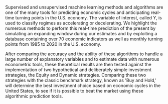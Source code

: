 Supervised and unsupervised machine learning methods and algorithms are one of the many tools for predicting economic cycles and anticipating real-time turning points in the U.S. economy. 
The variable of interest, called Y, is used to classify regimes as accelerating or decelerating. We highlight the numerous methods to perform this real-time prediction of the present by simulating
an expanding window during our estimates and by exploiting a database containing over 70 economic indicators as well as monthly turning points from 1985 to 2020 in the U.S. economy.

After comparing the accuracy and the ability of these algorithms to handle a large number of explanatory variables and to estimate data with numerous econometric tools, these theoretical 
results are then tested against the implementation of two hypothetical and deliberately simple investment strategies, the Equity and Dynamic strategies. Comparing these two strategies with
the classic benchmark strategy, known as 'Buy and Hold,' will determine the best investment choice based on economic cycles in the United States, to see if it is possible to beat the market 
using these algorithmic prediction tools.
